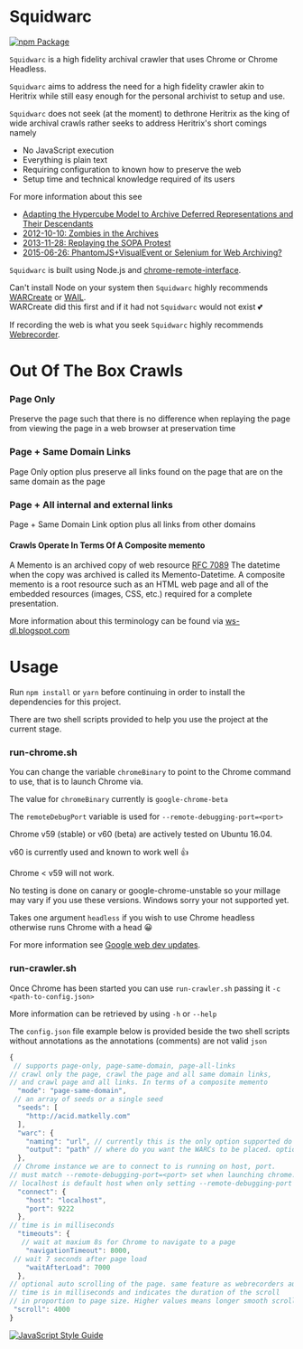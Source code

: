 # Squidwarc
[![npm Package](https://img.shields.io/npm/v/squid-crawler.svg?style=flat-square)](https://www.npmjs.com/package/squid-crawler)

`Squidwarc` is a high fidelity archival crawler that uses Chrome or Chrome Headless.

`Squidwarc` aims to address the need for a high fidelity crawler akin to Heritrix while still
easy enough for the personal archivist to setup and use.

`Squidwarc` does not seek (at the moment) to dethrone Heritrix as the king of wide archival crawls rather
seeks to address Heritrix's short comings namely
- No JavaScript execution
- Everything is plain text
- Requiring configuration to known how to preserve the web
- Setup time and technical knowledge required of its users

For more information about this see
- [Adapting the Hypercube Model to Archive Deferred Representations and Their Descendants](https://arxiv.org/abs/1601.05142)
- [2012-10-10: Zombies in the Archives](http://ws-dl.blogspot.ca/2012/10/2012-10-10-zombies-in-archives.html)
- [2013-11-28: Replaying the SOPA Protest](http://ws-dl.blogspot.ca/2013/11/2013-11-28-replaying-sopa-protest.html)
- [2015-06-26: PhantomJS+VisualEvent or Selenium for Web Archiving?](http://ws-dl.blogspot.ca/2015/06/2015-06-26-phantomjsvisualevent-or.html)

`Squidwarc` is built using Node.js and [chrome-remote-interface](https://github.com/cyrus-and/chrome-remote-interface).

Can't install Node on your system
then `Squidwarc` highly recommends [WARCreate](http://warcreate.com/) or [WAIL](https://github.com/N0taN3rd/wail/releases).   
WARCreate did this first and if it had not `Squidwarc` would not exist :two_hearts:

If recording the web is what you seek `Squidwarc` highly recommends [Webrecorder](https://webrecorder.io/).


# Out Of The Box Crawls
### Page Only
Preserve the page such that there is no difference when replaying the page from viewing the page in a web browser at preservation time

### Page + Same Domain Links
Page Only option plus preserve all links found on the page that are on the same domain as the page

### Page + All internal and external links
Page + Same Domain Link option plus all links from other domains

#### Crawls Operate In Terms Of A Composite memento
A Memento is an archived copy of web resource [RFC 7089](http://www.rfc-editor.org/info/rfc7089)  The datetime when the copy was archived is called its Memento-Datetime.  A composite memento is a root resource such as an HTML web page and all of the embedded resources (images, CSS, etc.) required for a complete presentation.

More information about this terminology can be found via [ws-dl.blogspot.com](http://ws-dl.blogspot.com/search?q=composite)

# Usage

Run `npm install` or `yarn` before continuing in order to install the dependencies for this project.   

There are two shell scripts provided to help you use the project at the current stage.

### run-chrome.sh   
You can change the variable `chromeBinary` to point to the Chrome command to use,
that is to launch Chrome via.

The value for `chromeBinary` currently is `google-chrome-beta`

The `remoteDebugPort` variable is used for `--remote-debugging-port=<port>`

Chrome v59 (stable) or v60 (beta) are actively tested on Ubuntu 16.04.

v60 is currently used and known to work well :+1:  

Chrome < v59 will not work.  

No testing is done on canary or google-chrome-unstable so your millage may vary
if you use these versions. Windows sorry your not supported yet.

Takes one argument `headless` if you wish to use Chrome headless otherwise runs Chrome with a head :grinning:

For more information see [Google web dev updates](https://developers.google.com/web/updates/2017/04/headless-chrome).

### run-crawler.sh
Once Chrome has been started you can use `run-crawler.sh`  passing it `-c <path-to-config.json>`

More information can be retrieved by using `-h` or `--help`

The `config.json` file example below is provided beside the two shell scripts without annotations as the annotations (comments) are not valid `json`

```js
{
 // supports page-only, page-same-domain, page-all-links
// crawl only the page, crawl the page and all same domain links,
// and crawl page and all links. In terms of a composite memento
  "mode": "page-same-domain",
 // an array of seeds or a single seed
  "seeds": [
    "http://acid.matkelly.com"
  ],
  "warc": {
    "naming": "url", // currently this is the only option supported do not change.....
    "output": "path" // where do you want the WARCs to be placed. optional defaults to cwd
  },
 // Chrome instance we are to connect to is running on host, port.  
// must match --remote-debugging-port=<port> set when launching chrome.
// localhost is default host when only setting --remote-debugging-port
  "connect": {
    "host": "localhost",
    "port": 9222
  },
// time is in milliseconds
  "timeouts": {
   // wait at maxium 8s for Chrome to navigate to a page
    "navigationTimeout": 8000,
 // wait 7 seconds after page load
    "waitAfterLoad": 7000
  },
// optional auto scrolling of the page. same feature as webrecorders auto-scroll page
// time is in milliseconds and indicates the duration of the scroll
// in proportion to page size. Higher values means longer smooth scrolling, shorter values means faster smooth scroll
 "scroll": 4000
}
```
[![JavaScript Style Guide](https://cdn.rawgit.com/feross/standard/master/badge.svg)](https://github.com/feross/standard)
